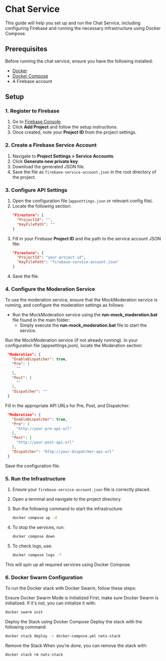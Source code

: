 # Chat Service

This guide will help you set up and run the Chat Service, including configuring Firebase and running the necessary infrastructure using Docker Compose.

## Prerequisites

Before running the chat service, ensure you have the following installed:
- [Docker](https://docs.docker.com/get-docker/)
- [Docker Compose](https://docs.docker.com/compose/install/)
- A Firebase account

## Setup

### 1. Register to Firebase
1. Go to [Firebase Console](https://console.firebase.google.com/).
2. Click **Add Project** and follow the setup instructions.
3. Once created, note your **Project ID** from the project settings.

### 2. Create a Firebase Service Account
1. Navigate to **Project Settings > Service Accounts**.
2. Click **Generate new private key**.
3. Download the generated JSON file.
4. Save the file as `firebase-service-account.json` in the root directory of the project.

### 3. Configure API Settings
1. Open the configuration file (`appsettings.json` or relevant config file).
2. Locate the following section:
   ```json
   "Firestore": {
     "ProjectId": "",
     "KeyFilePath": ""
   }
   ```
3. Fill in your Firebase **Project ID** and the path to the service account JSON file:
   ```json
   "Firestore": {
     "ProjectId": "your-project-id",
     "KeyFilePath": "firebase-service-account.json"
   }
   ```
4. Save the file.

### 4. Configure the Moderation Service
To use the moderation service, ensure that the MockModeration service is running, and configure the moderation settings as follows:
- Run the MockModeration service using the **run-mock_moderation.bat** file found in the main folder:
	- Simply execute the **run-mock_moderation.bat** file to start the service.

Run the MockModeration service (if not already running).
In your configuration file (appsettings.json), locate the Moderation section:
   ```json
	"Moderation": {
	  "EnableDispatcher": true,
	  "Pre": [
		""
	  ],
	  "Post": [
		""
	  ],
	  "Dispatcher": ""
	}
   ```
Fill in the appropriate API URLs for Pre, Post, and Dispatcher:
   ```json
	"Moderation": {
	  "EnableDispatcher": true,
	  "Pre": [
		"http://your-pre-api-url"
	  ],
	  "Post": [
		"http://your-post-api-url"
	  ],
	  "Dispatcher": "http://your-dispatcher-api-url"
	}
   ```
Save the configuration file.

### 5. Run the Infrastructure

1. Ensure your `firebase-service-account.json` file is correctly placed.
2. Open a terminal and navigate to the project directory.
3. Run the following command to start the infrastructure:

   ```sh
   docker compose up -d
   ```
   
4. To stop the services, run:

   ```sh
   docker compose down
   ```
  
5. To check logs, use:

   ```sh
   docker compose logs -f
   ```
  
This will spin up all required services using Docker Compose.

### 6. Docker Swarm Configuration
To run the Docker stack with Docker Swarm, follow these steps:

Ensure Docker Swarm Mode is Initialized
First, make sure Docker Swarm is initialized. If it's not, you can initialize it with:

```sh
docker swarm init
```

Deploy the Stack using Docker Compose
Deploy the stack with the following command:

```sh
docker stack deploy -c docker-compose.yml nats-stack
```

Remove the Stack
When you're done, you can remove the stack with:

```sh
docker stack rm nats-stack
```